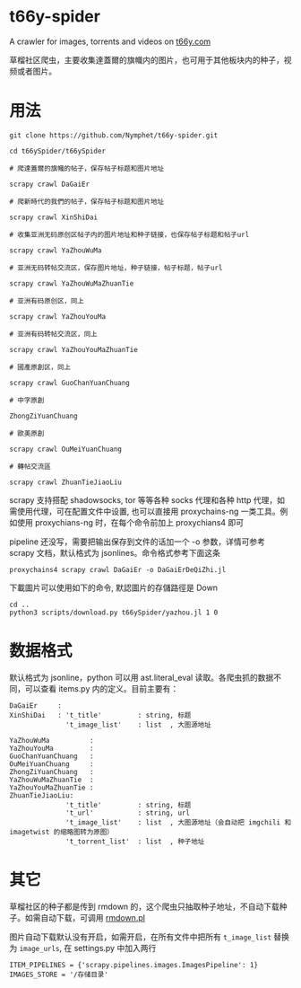 # t66y-spider
A crawler for images, torrents and videos on [t66y.com](t66y.com)

草榴社区爬虫，主要收集達蓋爾的旗幟内的图片，也可用于其他板块内的种子，视频或者图片。

# 用法

    git clone https://github.com/Nymphet/t66y-spider.git
    
    cd t66ySpider/t66ySpider
    
    # 爬達蓋爾的旗幟的帖子，保存帖子标题和图片地址
    
    scrapy crawl DaGaiEr
    
    # 爬新時代的我們的帖子，保存帖子标题和图片地址
    
    scrapy crawl XinShiDai
    
    # 收集亚洲无码原创区帖子内的图片地址和种子链接，也保存帖子标题和帖子url
    
    scrapy crawl YaZhouWuMa
    
    # 亚洲无码转帖交流区，保存图片地址，种子链接，帖子标题，帖子url
    
    scrapy crawl YaZhouWuMaZhuanTie
    
    # 亚洲有码原创区，同上
    
    scrapy crawl YaZhouYouMa
    
    # 亚洲有码转帖交流区，同上
    
    scrapy crawl YaZhouYouMaZhuanTie
    
    # 國產原創区，同上
    
    scrapy crawl GuoChanYuanChuang
    
    # 中字原創
    
    ZhongZiYuanChuang
    
    # 歐美原創
    
    scrapy crawl OuMeiYuanChuang
    
    # 轉帖交流區
    
    scrapy crawl ZhuanTieJiaoLiu
    
scrapy 支持搭配 shadowsocks, tor 等等各种 socks 代理和各种 http 代理，如需使用代理，可在配置文件中设置, 
也可以直接用 proxychains-ng 一类工具。例如使用 proxychians-ng 时，在每个命令前加上 proxychians4 即可

pipeline 还没写，需要把输出保存到文件的话加一个 -o 参数，详情可参考 scrapy 文档，默认格式为 jsonlines。命令格式参考下面这条

    proxychains4 scrapy crawl DaGaiEr -o DaGaiErDeQiZhi.jl

下載圖片可以使用如下的命令, 默認圖片的存儲路徑是 Down

    cd ..
    python3 scripts/download.py t66ySpider/yazhou.jl 1 0

# 数据格式

默认格式为 jsonline，python 可以用 ast.literal_eval 读取。各爬虫抓的数据不同，可以查看 items.py 内的定义。目前主要有：

    DaGaiEr     :
    XinShiDai   : 't_title'         : string, 标题
                  't_image_list'    : list  , 大图源地址
                  
    YaZhouWuMa          : 
    YaZhouYouMa         : 
    GuoChanYuanChuang   :
    OuMeiYuanChuang     :
    ZhongZiYuanChuang   :
    YaZhouWuMaZhuanTie  :
    YaZhouYouMaZhuanTie :
    ZhuanTieJiaoLiu:
                  't_title'         : string, 标题
                  't_url'           : string, url
                  't_image_list'    : list  , 大图源地址（会自动把 imgchili 和 imagetwist 的缩略图转为原图）
                  't_torrent_list'  : list  , 种子地址
    
 
# 其它

草榴社区的种子都是传到 rmdown 的，这个爬虫只抽取种子地址，不自动下载种子。如需自动下载，可调用
[rmdown.pl](https://github.com/eccstartup/caoliu-synchronizer/blob/master/rmdown.pl)

图片自动下载默认没有开启，如需开启，在所有文件中把所有 `t_image_list` 替换为 `image_urls`, 
在 settings.py 中加入两行
    
    ITEM_PIPELINES = {'scrapy.pipelines.images.ImagesPipeline': 1} 
    IMAGES_STORE = '/存储目录'
